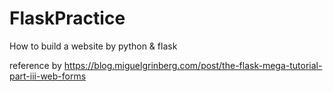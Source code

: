 # FlaskPractice
How to build a website by python &amp; flask

reference by https://blog.miguelgrinberg.com/post/the-flask-mega-tutorial-part-iii-web-forms 
